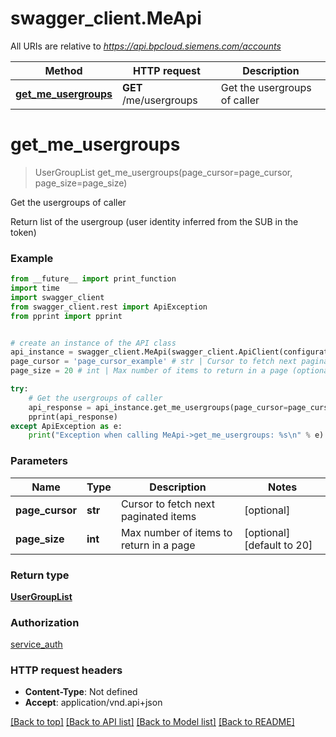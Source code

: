 # swagger_client.MeApi

All URIs are relative to *https://api.bpcloud.siemens.com/accounts*

Method | HTTP request | Description
------------- | ------------- | -------------
[**get_me_usergroups**](MeApi.md#get_me_usergroups) | **GET** /me/usergroups | Get the usergroups of caller

# **get_me_usergroups**
> UserGroupList get_me_usergroups(page_cursor=page_cursor, page_size=page_size)

Get the usergroups of caller

Return list of the usergroup (user identity inferred from the SUB in the token) 

### Example
```python
from __future__ import print_function
import time
import swagger_client
from swagger_client.rest import ApiException
from pprint import pprint


# create an instance of the API class
api_instance = swagger_client.MeApi(swagger_client.ApiClient(configuration))
page_cursor = 'page_cursor_example' # str | Cursor to fetch next paginated items (optional)
page_size = 20 # int | Max number of items to return in a page (optional) (default to 20)

try:
    # Get the usergroups of caller
    api_response = api_instance.get_me_usergroups(page_cursor=page_cursor, page_size=page_size)
    pprint(api_response)
except ApiException as e:
    print("Exception when calling MeApi->get_me_usergroups: %s\n" % e)
```

### Parameters

Name | Type | Description  | Notes
------------- | ------------- | ------------- | -------------
 **page_cursor** | **str**| Cursor to fetch next paginated items | [optional] 
 **page_size** | **int**| Max number of items to return in a page | [optional] [default to 20]

### Return type

[**UserGroupList**](UserGroupList.md)

### Authorization

[service_auth](../README.md#service_auth)

### HTTP request headers

 - **Content-Type**: Not defined
 - **Accept**: application/vnd.api+json

[[Back to top]](#) [[Back to API list]](../README.md#documentation-for-api-endpoints) [[Back to Model list]](../README.md#documentation-for-models) [[Back to README]](../README.md)

